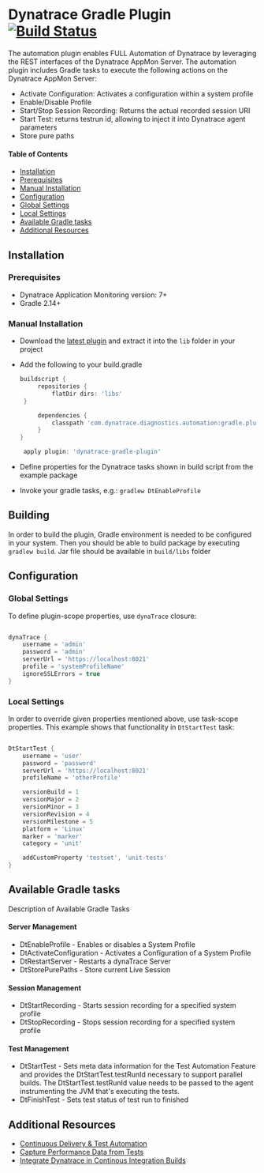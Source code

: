 # Dynatrace Gradle Plugin [![Build Status](https://travis-ci.org/Dynatrace/Dynatrace-Gradle-Plugin.svg?branch=master)](https://travis-ci.org/Dynatrace/Dynatrace-Gradle-Plugin)

The automation plugin enables FULL Automation of Dynatrace by leveraging the REST interfaces of the Dynatrace AppMon Server. The automation plugin includes Gradle tasks to execute the following actions on the Dynatrace AppMon Server:
* Activate Configuration: Activates a configuration within a system profile
* Enable/Disable Profile
* Start/Stop Session Recording: Returns the actual recorded session URI
* Start Test: returns testrun id, allowing to inject it into Dynatrace agent parameters
* Store pure paths

#### Table of Contents

* [Installation](#installation)
 * [Prerequisites](#prerequisites)
 * [Manual Installation](#manual_installation)
* [Configuration](#configuration)
 * [Global Settings](#global)
 * [Local Settings](#local)
* [Available Gradle tasks](#tasks)
* [Additional Resources](#resources)

## <a name="installation"></a>Installation

### <a name="prerequisites"></a>Prerequisites

* Dynatrace Application Monitoring version: 7+
* Gradle 2.14+

### <a name="manual_installation"></a>Manual Installation

* Download the [latest plugin]() and extract it into the `lib` folder in your project
* Add the following to your build.gradle

   ```groovy
   buildscript {
        repositories {
            flatDir dirs: 'libs'
	}

        dependencies {
            classpath 'com.dynatrace.diagnostics.automation:gradle.plugin:7.0.0'
        }
   }

    apply plugin: 'dynatrace-gradle-plugin'
   ```
* Define properties for the Dynatrace tasks shown in build script from the example package
* Invoke your gradle tasks, e.g.: `gradlew DtEnableProfile`

## Building

In order to build the plugin, Gradle environment is needed to be configured in your system. Then you should be able to build package by executing `gradlew build`.
Jar file should be available in `build/libs` folder

## <a name="configuration"></a>Configuration

### <a name="global"></a>Global Settings

To define plugin-scope properties, use `dynaTrace` closure:
```groovy

dynaTrace {
	username = 'admin'
	password = 'admin'
	serverUrl = 'https://localhost:8021'
	profile = 'systemProfileName'
	ignoreSSLErrors = true
}
```

### <a name="local"></a>Local Settings
In order to override given properties mentioned above, use task-scope properties.
This example shows that functionality in `DtStartTest` task:
```groovy

DtStartTest {
	username = 'user'
	password = 'password'
	serverUrl = 'https://localhost:8021'
	profileName = 'otherProfile'

	versionBuild = 1
	versionMajor = 2
	versionMinor = 3
	versionRevision = 4
	versionMilestone = 5
	platform = 'Linux'
	marker = 'marker'
	category = 'unit'

	addCustomProperty 'testset', 'unit-tests'
}
```

## <a name="tasks"></a>Available Gradle tasks
Description of Available Gradle Tasks

#### Server Management
* DtEnableProfile - Enables or disables a System Profile
* DtActivateConfiguration - Activates a Configuration of a System Profile
* DtRestartServer - Restarts a dynaTrace Server
* DtStorePurePaths - Store current Live Session

#### Session Management
* DtStartRecording - Starts session recording for a specified system profile
* DtStopRecording - Stops session recording for a specified system profile

#### Test Management
* DtStartTest - Sets meta data information for the Test Automation Feature and provides the DtStartTest.testRunId necessary to support parallel builds. The DtStartTest.testRunId value needs to be passed to the agent instrumenting the JVM that's executing the tests.
* DtFinishTest - Sets test status of test run to finished

## <a name="resources"></a>Additional Resources

- [Continuous Delivery & Test Automation](https://community.dynatrace.com/community/pages/viewpage.action?pageId=215161284)
- [Capture Performance Data from Tests](https://community.dynatrace.com/community/display/DOCDT63/Capture+Performance+Data+from+Tests)
- [Integrate Dynatrace in Continous Integration Builds](https://community.dynatrace.com/community/display/DOCDT63/Integrate+Dynatrace+in+Continuous+Integration+Builds)

